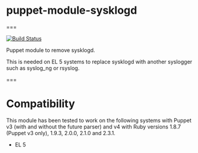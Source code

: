 # puppet-module-sysklogd
===


[![Build Status](
https://api.travis-ci.org/ghoneycutt/puppet-module-sysklogd.png)](https://travis-ci.org/ghoneycutt/puppet-module-sysklogd)

Puppet module to remove sysklogd.

This is needed on EL 5 systems to replace sysklogd with another syslogger such as syslog_ng or rsyslog.

===

# Compatibility

This module has been tested to work on the following systems with Puppet
v3 (with and without the future parser) and v4 with Ruby versions 1.8.7
(Puppet v3 only), 1.9.3, 2.0.0, 2.1.0 and 2.3.1.

* EL 5
